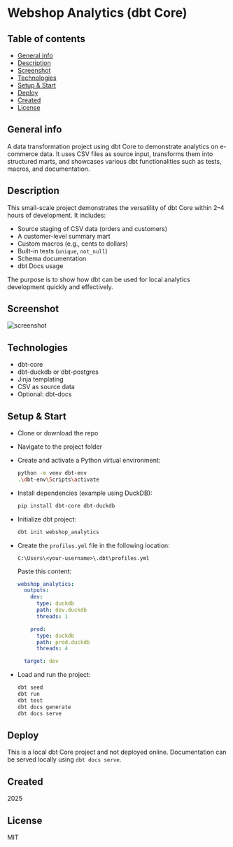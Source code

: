 # Webshop Analytics (dbt Core)

## Table of contents
* [General info](#general-info)
* [Description](#description)
* [Screenshot](#screenshot)
* [Technologies](#technologies)
* [Setup & Start](#setup)
* [Deploy](#deploy)
* [Created](#created)
* [License](#license)

## General info <a id="general-info"></a>

A data transformation project using dbt Core to demonstrate analytics on e-commerce data. It uses CSV files as source input, transforms them into structured marts, and showcases various dbt functionalities such as tests, macros, and documentation.

## Description <a id="description"></a>

This small-scale project demonstrates the versatility of dbt Core within 2–4 hours of development. It includes:
- Source staging of CSV data (orders and customers)
- A customer-level summary mart
- Custom macros (e.g., cents to dollars)
- Built-in tests (`unique`, `not_null`)
- Schema documentation
- dbt Docs usage

The purpose is to show how dbt can be used for local analytics development quickly and effectively.

## Screenshot <a id="screenshot"></a>

![screenshot](./docs/screenshot.jpg)

## Technologies <a id="technologies"></a>

* dbt-core
* dbt-duckdb or dbt-postgres
* Jinja templating
* CSV as source data
* Optional: dbt-docs

## Setup & Start <a id="setup"></a>

* Clone or download the repo
* Navigate to the project folder
* Create and activate a Python virtual environment:
  ```bash
  python -m venv dbt-env
  .\dbt-env\Scripts\activate
  ```
* Install dependencies (example using DuckDB):
  ```bash
  pip install dbt-core dbt-duckdb
  ```
* Initialize dbt project:
  ```bash
  dbt init webshop_analytics
  ```
* Create the `profiles.yml` file in the following location:
  ```
  C:\Users\<your-username>\.dbt\profiles.yml
  ```

  Paste this content:
  ```yaml
  webshop_analytics:
    outputs:
      dev:
        type: duckdb
        path: dev.duckdb
        threads: 1

      prod:
        type: duckdb
        path: prod.duckdb
        threads: 4

    target: dev
  ```

* Load and run the project:
  ```bash
  dbt seed
  dbt run
  dbt test
  dbt docs generate
  dbt docs serve
  ```

## Deploy <a id="deploy"></a>

This is a local dbt Core project and not deployed online. Documentation can be served locally using `dbt docs serve`.

## Created <a id="created"></a>

2025

## License <a id="license"></a>

MIT
